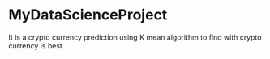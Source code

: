 # MyDataScienceProject
It is a crypto currency prediction using K mean algorithm to find with crypto currency is best
